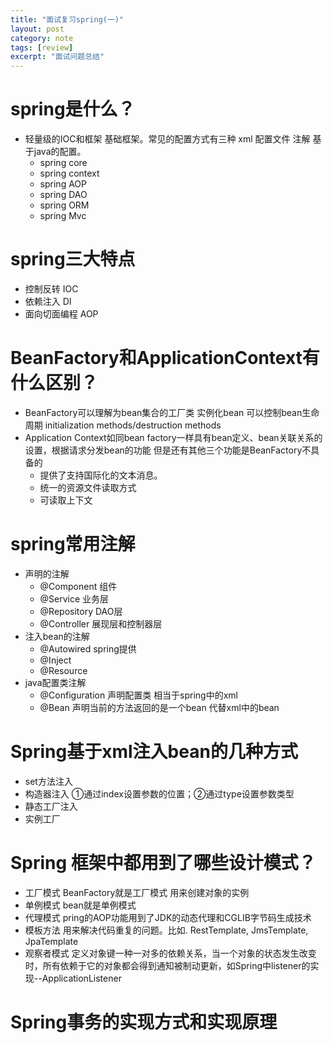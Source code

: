 ```yaml
---
title: "面试复习spring(一)"
layout: post
category: note
tags: [review]
excerpt: "面试问题总结"
---
```

# spring是什么？
 * 轻量级的IOC和框架 基础框架。常见的配置方式有三种 xml 配置文件 注解 基于java的配置。
   * spring core 
   * spring context
   * spring AOP
   * spring DAO
   * spring ORM
   * spring Mvc
   
# spring三大特点 
 * 控制反转 IOC
 * 依赖注入 DI
 * 面向切面编程 AOP
 
# BeanFactory和ApplicationContext有什么区别？
 * BeanFactory可以理解为bean集合的工厂类 实例化bean 可以控制bean生命周期 initialization methods/destruction methods
 * Application Context如同bean factory一样具有bean定义、bean关联关系的设置，根据请求分发bean的功能 但是还有其他三个功能是BeanFactory不具备的
   * 提供了支持国际化的文本消息。
   * 统一的资源文件读取方式
   * 可读取上下文
   
# spring常用注解
 * 声明的注解
   * @Component  组件
   * @Service 业务层
   * @Repository  DAO层
   * @Controller 展现层和控制器层
 * 注入bean的注解
   * @Autowired spring提供
   * @Inject 
   * @Resource 
 * java配置类注解
   * @Configuration  声明配置类 相当于spring中的xml
   * @Bean 声明当前的方法返回的是一个bean 代替xml中的bean
   
# Spring基于xml注入bean的几种方式
 * set方法注入
 * 构造器注入 ①通过index设置参数的位置；②通过type设置参数类型
 * 静态工厂注入
 * 实例工厂
 
# Spring 框架中都用到了哪些设计模式？
 * 工厂模式 BeanFactory就是工厂模式 用来创建对象的实例
 * 单例模式 bean就是单例模式
 * 代理模式 pring的AOP功能用到了JDK的动态代理和CGLIB字节码生成技术
 * 模板方法 用来解决代码重复的问题。比如. RestTemplate, JmsTemplate, JpaTemplate
 * 观察者模式 定义对象键一种一对多的依赖关系，当一个对象的状态发生改变时，所有依赖于它的对象都会得到通知被制动更新，如Spring中listener的实现--ApplicationListener
 
# Spring事务的实现方式和实现原理
